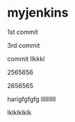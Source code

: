 # myjenkins
1st commit

3rd commit

commit
llkkkl

2565656

2656565

harigfgfgfg
llllllllll


lklklklklk

